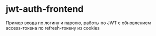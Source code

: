 # jwt-auth-frontend
Пример входа по логину и паролю, работы по JWT с обновлением access-токена по refresh-токену из cookies

